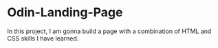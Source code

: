 # Odin-Landing-Page

In this project, I am gonna build a page with a combination of HTML and CSS skills I have learned.